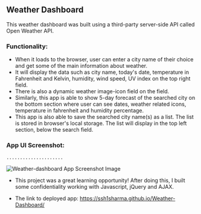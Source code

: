 ## Weather Dashboard

This weather dashboard was built using a third-party server-side API called Open Weather API. 

### Functionality:
- When it loads to the browser, user can enter a city name of their choice and get some of the main information about weather.
- It will display the data such as city name, today's date, temperature in Fahrenheit and Kelvin, humidity, wind speed, UV index on the top right field.
- There is also a dynamic weather image-icon field on the field.
- Similarly, this app is able to show 5-day forecast of the searched city on the bottom section where user can see dates, weather related icons, temperature in fahrenheit and humidity percentage. 
- This app is also able to save the searched city name(s) as a list. The list is stored in browser's local storage. The list will display in the top left section, below the search field.
  
### App UI Screenshot:
`.....................`

![Weather-dashboard App Screenshot Image](https://github.com/ssh1sharma/Weather-Dashboard/blob/40235a1addb1a9197cc0343cda2170995b9ffacd/FINAL.JPG)

- This project was a great learning opportunity! After doing this, I built some confidentiality working with Javascript, jQuery and AJAX.

- The link to deployed app: https://ssh1sharma.github.io/Weather-Dashboard/
